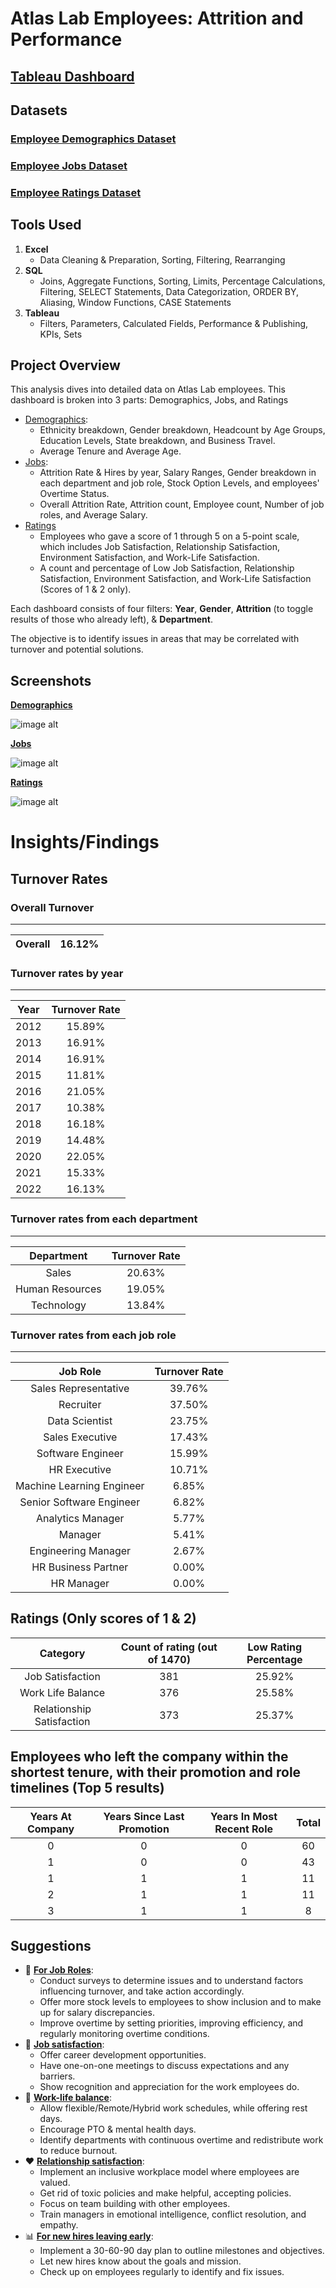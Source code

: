 # Atlas Lab Employees: Attrition and Performance

## [Tableau Dashboard](https://public.tableau.com/views/AtlasLabEmployees_17569549535190/Demographics?:language=en-US&publish=yes&:sid=&:redirect=auth&:display_count=n&:origin=viz_share_link)
## **Datasets**
### [Employee Demographics Dataset](https://github.com/Neel-517/Atlas-Lab-Employees/blob/9c82846a5873e4a98e2b55a51858e21a441ffcc6/Employee_Demographics.csv)
### [Employee Jobs Dataset](https://github.com/Neel-517/Atlas-Lab-Employees/blob/9c82846a5873e4a98e2b55a51858e21a441ffcc6/Employee_Job.csv)
### [Employee Ratings Dataset](https://github.com/Neel-517/Atlas-Lab-Employees/blob/9c82846a5873e4a98e2b55a51858e21a441ffcc6/Performance_Rating.csv)

## **Tools Used** 

1. **Excel**
   - Data Cleaning & Preparation, Sorting, Filtering, Rearranging 
2. **SQL**
   - Joins, Aggregate Functions, Sorting, Limits, Percentage Calculations, Filtering, SELECT Statements, Data Categorization, ORDER BY, Aliasing, Window Functions, CASE Statements
3. **Tableau**
   - Filters, Parameters, Calculated Fields, Performance & Publishing, KPIs, Sets

## **Project Overview** 

This analysis dives into detailed data on Atlas Lab employees. This dashboard is broken into 3 parts: Demographics, Jobs, and Ratings 
- <ins>Demographics</ins>:
  - Ethnicity breakdown, Gender breakdown, Headcount by Age Groups, Education Levels, State breakdown, and Business Travel.
  - Average Tenure and Average Age.
- <ins>Jobs</ins>:
  - Attrition Rate & Hires by year, Salary Ranges, Gender breakdown in each department and job role, Stock Option Levels, and employees' Overtime Status.
  - Overall Attrition Rate, Attrition count, Employee count, Number of job roles, and Average Salary.
- <ins>Ratings</ins>
   - Employees who gave a score of 1 through 5 on a 5-point scale, which includes Job Satisfaction, Relationship Satisfaction, Environment Satisfaction, and Work-Life Satisfaction.
   - A count and percentage of Low Job Satisfaction, Relationship Satisfaction, Environment Satisfaction, and Work-Life Satisfaction (Scores of 1 & 2 only).

Each dashboard consists of four filters: **Year**, **Gender**, **Attrition** (to toggle results of those who already left), & **Department**.

The objective is to identify issues in areas that may be correlated with turnover and potential solutions.

## **Screenshots**
<ins>**Demographics**</ins>

![image alt](https://github.com/Neel-517/Atlas-Lab-Employees-Attrition-and-Performance/blob/fcfea41a9923a10911baf376c540b82e11b42775/Dashboard%20Screenshots/Demographics.png)

<ins>**Jobs**</ins>

![image alt](https://github.com/Neel-517/Atlas-Lab-Employees-Attrition-and-Performance/blob/fcfea41a9923a10911baf376c540b82e11b42775/Dashboard%20Screenshots/Jobs.png)

<ins>**Ratings**</ins>

![image alt](https://github.com/Neel-517/Atlas-Lab-Employees-Attrition-and-Performance/blob/fcfea41a9923a10911baf376c540b82e11b42775/Dashboard%20Screenshots/Ratings.png)

# **Insights/Findings**
## **Turnover Rates** 
### **Overall Turnover**
---
Overall| 16.12%
:---:|:---:
### **Turnover rates by year**
---
Year |Turnover Rate
:---:|:---:
2012 | 15.89%
2013 | 16.91%
2014 | 16.91%
2015 | 11.81%
2016 | 21.05%
2017 | 10.38%
2018 | 16.18%
2019 | 14.48%
2020 | 22.05%
2021 | 15.33%
2022 | 16.13%

### **Turnover rates from each department**
---
Department |Turnover Rate         
:---:|:---:
Sales | 20.63%
Human Resources | 19.05%
Technology | 13.84%

### **Turnover rates from each job role**
---
Job Role |Turnover Rate
:---:|:---:
Sales Representative | 39.76%
Recruiter | 37.50%
Data Scientist | 23.75%
Sales Executive | 17.43%
Software Engineer | 15.99%
HR Executive | 10.71%
Machine Learning Engineer | 6.85%
Senior Software Engineer | 6.82%
Analytics Manager | 5.77%
Manager | 5.41%
Engineering Manager | 2.67%
HR Business Partner | 0.00%
HR Manager | 0.00%

## **Ratings (Only scores of 1 & 2)** 
Category | Count of rating (out of 1470) | Low Rating Percentage
:---:|:---:|:---:
Job Satisfaction | 381 | 25.92%
Work Life Balance | 376 | 25.58%
Relationship Satisfaction | 373 | 25.37%

## **Employees who left the company within the shortest tenure, with their promotion and role timelines (Top 5 results)**
Years At Company | Years Since Last Promotion | Years In Most Recent Role | Total
:---:|:---:|:---:|:---:
0 | 0 | 0 | 60
1 | 0 | 0 | 43
1 | 1 | 1 | 11
2 | 1 | 1 | 11
3 | 1 | 1 | 8

## **Suggestions** 
- 📝 <ins>**For Job Roles**</ins>:
  - Conduct surveys to determine issues and to understand factors influencing turnover, and take action accordingly.
  - Offer more stock levels to employees to show inclusion and to make up for salary discrepancies.
  - Improve overtime by setting priorities, improving efficiency, and regularly monitoring overtime conditions.
- 💼 <ins>**Job satisfaction**</ins>:
  - Offer career development opportunities.
  - Have one-on-one meetings to discuss expectations and any barriers.
  - Show recognition and appreciation for the work employees do. 
- 🌿 <ins>**Work-life balance**</ins>:
  - Allow flexible/Remote/Hybrid work schedules, while offering rest days.
  - Encourage PTO & mental health days.
  - Identify departments with continuous overtime and redistribute work to reduce burnout.
- ❤️ <ins>**Relationship satisfaction**</ins>:
  - Implement an inclusive workplace model where employees are valued.
  - Get rid of toxic policies and make helpful, accepting policies.
  - Focus on team building with other employees.
  - Train managers in emotional intelligence, conflict resolution, and empathy.
- 📊 <ins>**For new hires leaving early**</ins>:
  - Implement a 30-60-90 day plan to outline milestones and objectives.
  - Let new hires know about the goals and mission.
  - Check up on employees regularly to identify and fix issues.
